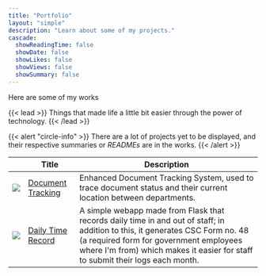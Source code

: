 ```yaml
---
title: "Portfolio"
layout: "simple"
description: "Learn about some of my projects."
cascade:
  showReadingTime: false
  showDate: false
  showLikes: false
  showViews: false
  showSummary: false
---
```


Here are some of my works

{{< lead >}}
Things that made life a little bit easier through the power of technology.
{{< /lead >}}

{{< alert "circle-info" >}}
There are a lot of projects yet to be displayed, and their respective summaries or *READMEs* are in the works.
{{< /alert >}}

<table>
    <thead>
        <tr>
            <th></th>
            <th>Title</th>
            <th>Description</th>
        </tr>
    </thead>
    <tbody>
         <tr>
            <td><img class="customEntitityAlbum" src="/portfolio/dts/dts_logo_3.png"/></td>
            <td><a href="/portfolio/dts">Document Tracking</a></td>
            <td>Enhanced Document Tracking System, used to trace document status and their current location between departments.</td>
        </tr>
        <tr>
            <td><img class="customEntitityAlbum" src="/portfolio/dtr/dtr_logo.png"/></td>
            <td><a href="/portfolio/dtr">Daily Time Record</a></td>
            <td>A simple webapp made from Flask that records daily time in and out of staff; in addition to this, it generates CSC Form no. 48 (a required form for government employees where I'm from) which makes it easier for staff to submit their logs each month.</td>
        </tr>
    </tbody>
</table>

<br>

